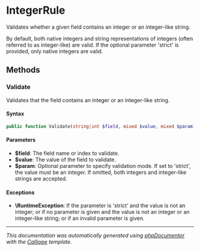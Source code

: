 # IntegerRule

Validates whether a given field contains an integer or an integer-like
string.

By default, both native integers and string representations of integers
(often referred to as integer-like) are valid. If the optional parameter
'strict' is provided, only native integers are valid.

## Methods

### Validate

Validates that the field contains an integer or an integer-like string.

#### Syntax

```php
public function Validate(string|int $field, mixed $value, mixed $param): void
```

#### Parameters

- **$field**: The field name or index to validate.
- **$value**: The value of the field to validate.
- **$param**: Optional parameter to specify validation mode. If set to 'strict', the value must be an integer. If omitted, both integers and integer-like strings are accepted.

#### Exceptions

- **\RuntimeException**: If the parameter is 'strict' and the value is not an integer; or if no parameter is given and the value is not an integer or an integer-like string; or if an invalid parameter is given.

---

*This documentation was automatically generated using [phpDocumentor](http://www.phpdoc.org/) with the [Calliope](https://github.com/DaphneWebFramework/Calliope) template.*
